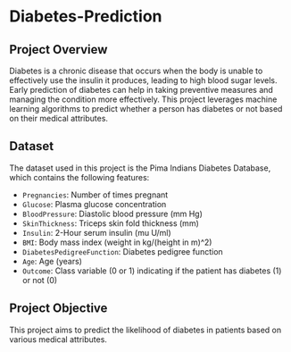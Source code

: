 # Diabetes-Prediction

## Project Overview
Diabetes is a chronic disease that occurs when the body is unable to effectively use the insulin it produces, leading to high blood sugar levels. Early prediction of diabetes can help in taking preventive measures and managing the condition more effectively. This project leverages machine learning algorithms to predict whether a person has diabetes or not based on their medical attributes.

## Dataset
The dataset used in this project is the Pima Indians Diabetes Database, which contains the following features:
- `Pregnancies`: Number of times pregnant
- `Glucose`: Plasma glucose concentration
- `BloodPressure`: Diastolic blood pressure (mm Hg)
- `SkinThickness`: Triceps skin fold thickness (mm)
- `Insulin`: 2-Hour serum insulin (mu U/ml)
- `BMI`: Body mass index (weight in kg/(height in m)^2)
- `DiabetesPedigreeFunction`: Diabetes pedigree function
- `Age`: Age (years)
- `Outcome`: Class variable (0 or 1) indicating if the patient has diabetes (1) or not (0)

## Project Objective
This project aims to predict the likelihood of diabetes in patients based on various medical attributes.
